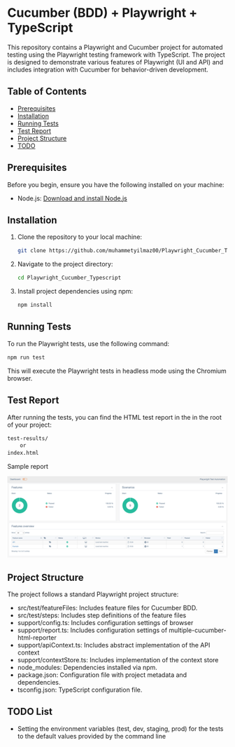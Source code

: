 # Cucumber (BDD) + Playwright + TypeScript

This repository contains a Playwright and Cucumber project for automated testing using the Playwright testing framework with TypeScript. The project is designed to demonstrate various features of Playwright (UI and API) and includes integration with Cucumber for behavior-driven development.

## Table of Contents

- [Prerequisites](#prerequisites)
- [Installation](#installation)
- [Running Tests](#running-tests)
- [Test Report](#test-report)
- [Project Structure](#project-structure)
- [TODO](#todo-list)

## Prerequisites

Before you begin, ensure you have the following installed on your machine:

- Node.js: [Download and install Node.js](https://nodejs.org/)

## Installation

1. Clone the repository to your local machine:

   ```bash
   git clone https://github.com/muhammetyilmaz00/Playwright_Cucumber_Typescript.git

2. Navigate to the project directory:

   ```bash
   cd Playwright_Cucumber_Typescript

3. Install project dependencies using npm:

   ```bash
   npm install

## Running Tests
To run the Playwright tests, use the following command:

```bash
npm run test
```

This will execute the Playwright tests in headless mode using the Chromium browser.

## Test Report
After running the tests, you can find the HTML test report in the in the root of your project:

```bash
test-results/
    or
index.html
```
Sample report

![Report](report.png)

## Project Structure

The project follows a standard Playwright project structure:


* src/test/featureFiles: Includes feature files for Cucumber BDD.
* src/test/steps: Includes step definitions of the feature files
* support/config.ts: Includes configuration settings of browser
* support/report.ts: Includes configuration settings of multiple-cucumber-html-reporter
* support/apiContext.ts: Includes abstract implementation of the API context
* support/contextStore.ts: Includes implementation of the context store 
* node_modules: Dependencies installed via npm.
* package.json: Configuration file with project metadata and dependencies.
* tsconfig.json: TypeScript configuration file.

## TODO List

- Setting the environment variables (test, dev, staging, prod) for the tests to the default values provided by the command line
